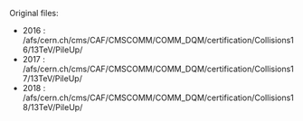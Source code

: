 Original files:
- 2016 : /afs/cern.ch/cms/CAF/CMSCOMM/COMM_DQM/certification/Collisions16/13TeV/PileUp/
- 2017 : /afs/cern.ch/cms/CAF/CMSCOMM/COMM_DQM/certification/Collisions17/13TeV/PileUp/
- 2018 : /afs/cern.ch/cms/CAF/CMSCOMM/COMM_DQM/certification/Collisions18/13TeV/PileUp/

